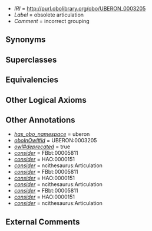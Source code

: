  * *IRI* = http://purl.obolibrary.org/obo/UBERON_0003205
 * *Label* = obsolete articulation
 * *Comment* = incorrect grouping

## Synonyms


## Superclasses


## Equivalencies


## Other Logical Axioms


## Other Annotations

 * *[has_obo_namespace](../../ce/oboInOwl#hasOBONamespace.md)* = uberon
 * *[oboInOwl#id](../../id/oboInOwl#id.md)* = UBERON:0003205
 * *[owl#deprecated](../../ed/owl#deprecated.md)* = true
 * *[consider](../../er/oboInOwl#consider.md)* = FBbt:00005811
 * *[consider](../../er/oboInOwl#consider.md)* = HAO:0000151
 * *[consider](../../er/oboInOwl#consider.md)* = ncithesaurus:Articulation
 * *[consider](../../er/oboInOwl#consider.md)* = FBbt:00005811
 * *[consider](../../er/oboInOwl#consider.md)* = HAO:0000151
 * *[consider](../../er/oboInOwl#consider.md)* = ncithesaurus:Articulation
 * *[consider](../../er/oboInOwl#consider.md)* = FBbt:00005811
 * *[consider](../../er/oboInOwl#consider.md)* = HAO:0000151
 * *[consider](../../er/oboInOwl#consider.md)* = ncithesaurus:Articulation

## External Comments


